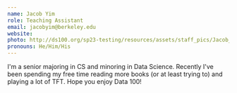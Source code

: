 ```yaml
---
name: Jacob Yim
role: Teaching Assistant
email: jacobyim@berkeley.edu
website: 
photo: http://ds100.org/sp23-testing/resources/assets/staff_pics/Jacob_Yim.jpg
pronouns: He/Him/His
---
```

I'm a senior majoring in CS and minoring in Data Science. Recently I've been spending my free time reading more books (or at least trying to) and playing a lot of TFT. Hope you enjoy Data 100!
